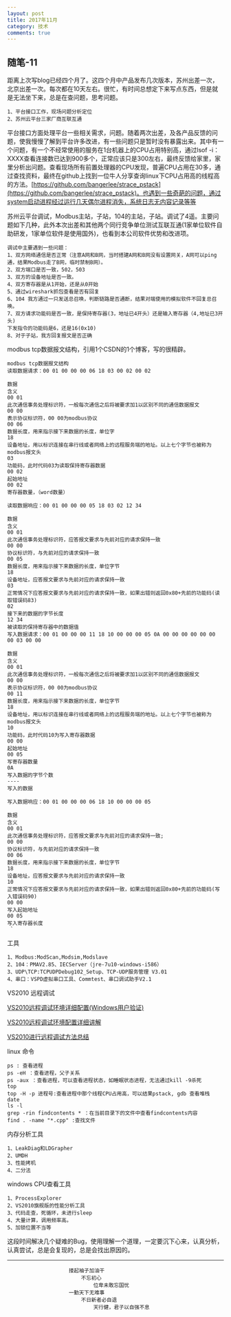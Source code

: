 ```yaml
---
layout: post
title: 2017年11月
category: 技术
comments: true
---
```



## 随笔-11
距离上次写blog已经四个月了。这四个月中产品发布几次版本，苏州出差一次，北京出差一次。每次都在10天左右。很忙，有时间总想定下来写点东西，但是就是无法坐下来，总是在查问题，思考问题。

	1、平台接口工作，现场问题分析定位
	2、苏州云平台三家厂商互联互通

平台接口方面处理平台一些相关需求，问题。随着两次出差，及各产品反馈的问题，使我慢慢了解到平台许多改进，有一些问题只是暂时没有暴露出来。其中有一个问题，有一个不经常使用的服务在1台机器上的CPU占用特别高，通过lsof -i：XXXX查看连接数已达到900多个，正常应该只是300左右，最终反馈给家里，家里分析出问题。查看现场所有前置处理器的CPU发现，普遍CPU占用在30多，通过查找资料，最终在github上找到一位牛人分享查询linux下CPU占用高的线程高的方法。[https://github.com/bangerlee/strace_pstack](https://github.com/bangerlee/strace_pstack)。也遇到一些奇葩的问题，通过system启动进程经过运行几天偶尔进程消失，系统日志无内容记录等等


苏州云平台调试，Modbus主站，子站，104的主站，子站。调试了4遥。主要问题如下几种，此外本次出差和其他两个同行竞争单位测试互联互通(1家单位软件自助研发，1家单位软件是使用国外)，也看到本公司软件优势和改进项。
	
	调试中主要遇到一些问题：
	1、双方网络通信是否正常（注意A网和B网，当时搭建A网和B网没有设置网关，A网可以ping通，结果Modbus走了B网，临时禁制B网）。
	2、双方端口是否一致，502，503
	3、双方的设备地址是否一致。
	4、双方寄存器是从1开始，还是从0开始
	5、通过wireshark抓包查看是否有回复
	6、104 我方通过一只发送总召唤，判断链路是否通断，结果对端使用的模拟软件不回复总召唤。
	7、双方请求功能码是否一致，是保持寄存器(3，地址已4开头）还是输入寄存器（4,地址已3开头)
	下发指令的功能码是6，还是16(0x10)
	8、对于子站，我方回复报文是否正确

modbus tcp数据报文结构，引用1个CSDN的1个博客，写的很精辟。
	
	modbus tcp数据报文结构
	读取数据请求：00 01 00 00 00 06 18 03 00 02 00 02
	 
	数据
	含义
	00 01
	此次通信事务处理标识符，一般每次通信之后将被要求加1以区别不同的通信数据报文
	00 00
	表示协议标识符，00 00为modbus协议
	00 06
	数据长度，用来指示接下来数据的长度，单位字
	18
	设备地址，用以标识连接在串行线或者网络上的远程服务端的地址。以上七个字节也被称为modbus报文头
	03
	功能码，此时代码03为读取保持寄存器数据
	00 02
	起始地址
	00 02
	寄存器数量，（word数量）
	 
	读取数据响应：00 01 00 00 00 05 18 03 02 12 34
	 
	数据
	含义
	00 01
	此次通信事务处理标识符，应答报文要求与先前对应的请求保持一致
	00 00
	协议标识符，与先前对应的请求保持一致
	00 05
	数据长度，用来指示接下来数据的长度，单位字节
	18
	设备地址，应答报文要求与先前对应的请求保持一致
	03
	正常情况下应答报文要求与先前对应的请求保持一致，如果出错则返回0x80+先前的功能码(读取错误码83)
	02
	接下来的数据的字节长度
	12 34
	被读取的保持寄存器中的数据值
	写入数据请求：00 01 00 00 00 11 18 10 00 00 00 05 0A 00 00 00 00 00 00 00 03 00 00
	 
	数据
	含义
	00 01
	此次通信事务处理标识符，一般每次通信之后将被要求加1以区别不同的通信数据报文
	00 00
	表示协议标识符，00 00为modbus协议
	00 11
	数据长度，用来指示接下来数据的长度，单位字节
	18
	设备地址，用以标识连接在串行线或者网络上的远程服务端的地址。以上七个字节也被称为modbus报文头
	10
	功能码，此时代码10为写入寄存器数据
	00 00
	起始地址
	00 05
	写寄存器数量
	0A
	写入数据的字节个数
	----
	写入的数据
	 
	写入数据响应：00 01 00 00 00 06 18 10 00 00 00 05
	 
	数据
	含义
	00 01
	此次通信事务处理标识符，应答报文要求与先前对应的请求保持一致;
	00 00
	协议标识符，与先前对应的请求保持一致
	00 06
	数据长度，用来指示接下来数据的长度，单位字节
	18
	设备地址，应答报文要求与先前对应的请求保持一致
	10
	正常情况下应答报文要求与先前对应的请求保持一致，如果出错则返回0x80+先前的功能码(写入错误码90)
	00 00
	写入起始地址
	00 05
	写入寄存器长度
	 `

工具

	1、Modbus:ModScan,Modsim,Modslave
	2、104：PMAV2.85、IECServer（jre-7u10-windows-i586）
	3、UDP\TCP:TCPUDPDebug102_Setup、TCP-UDP服务管理 V3.01
	4、串口：VSPD虚拟串口工具、Commtest、串口调试助手V2.1

	
VS2010 远程调试

[VS2010远程调试环境详细配置(Windows用户验证)](http://blog.csdn.net/cbnotes/article/details/52813222)

[VS2010远程调试环境配置详细讲解](http://www.cnblogs.com/Braveliu/archive/2013/03/29/2989704.html)

[VS2010进行远程调试方法总结](http://blog.sina.com.cn/s/blog_a459dcf5010153o7.html)


linux 命令

	ps : 查看进程
	ps -eH ：查看进程，父子关系
	ps -aux ：查看进程，可以查看进程状态，如睡眠状态进程，无法通过kill -9杀死
	top
	top -H -p 进程号:查看进程中那个线程CPU占用高，可以结果pstack, gdb 查看堆栈
	date
	ls -l
	grep -rin findcontents * ：在当前目录下的文件中查看findcontents内容
    find . -name "*.cpp" :查找文件

	

内存分析工具

	1、LeakDiag和LDGrapher
	2、UMDH
	3、性能拷机
	4、二分法

windows CPU查看工具

	1、ProcessExplorer
	2、VS2010旗舰版的性能分析工具
	3、代码走查，死循环，未进行sleep
	4、大量计算，调用频率高。
	5、加锁位置不当等


这段时间解决几个疑难的Bug，使用理解一个道理，一定要沉下心来，认真分析，认真尝试，总是会复现的，总是会找出原因的。
	

----------

						搂起袖子加油干
							不忘初心
								位卑未敢忘国忧
						一勤天下无难事
							不日新者必自退
								天行健，君子以自强不息


